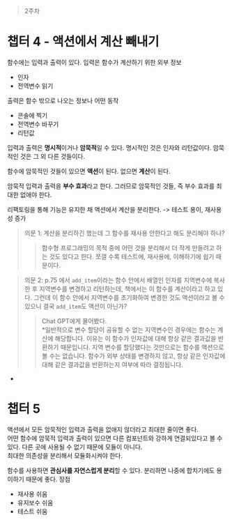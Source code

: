 > 2주차
# 챕터 4 - 액션에서 계산 빼내기
함수에는 입력과 출력이 있다.
입력은 함수가 계산하기 위한 외부 정보
- 인자
- 전역변수 읽기

출력은 함수 밖으로 나오는 정보나 어떤 동작
- 콘솔에 찍기
- 전역변수 바꾸기
- 리턴값

입력과 출력은 **명시적**이거나 **암묵적**일 수 있다.
명시적인 것은 인자와 리턴값이다.
암묵적인 것은 그 외 다른 것들이다.

함수에 암묵적인 것들이 있으면 **액션**이 된다.
없으면 **계산**이 된다.

암묵적 입력과 출력을 **부수 효과**라고 한다. 
그러므로 암묵적인 것들, 즉 부수 효과를 최대한 없애야 한다.

리팩토링을 통해 기능은 유지한 채 액션에서 계산을 분리한다.
-> 테스트 용이, 재사용성 증가

> 의문 1: 계산을 분리하긴 했는데 그 함수를 재사용 안한다고 해도 분리해야 하나?
> > 함수형 프로그래밍의 목적 중에 어떤 것을 분리해서 더 작게 만들려고 하는 것도 있다고 한다. 쪼갤 수록 테스트에, 재사용에, 이해하기에 쉽기 때문이다.


> 의문 2: p.75 에서 `add_item`이라는 함수 안에서 배열인 인자를 지역변수에 복사한 후 지역변수를 변경하고 리턴하는데, 책에서는 이 함수를 계산이라고 하고 있다. 그런데 이 함수 안에서 지역변수를 초기화하여 변경한 것도 액션이라고 볼 수 있으니 결국 `add_item`도 액션이 아닌가?
> > Chat GPT에게 물어봤다.  
> > *일반적으로 변수 할당이 공유할 수 없는 지역변수인 경우에는 함수는 계산에 해당합니다. 이유는 이 함수가 인자값에 대해 항상 같은 결과값을 반환하기 때문입니다. 지역 변수를 할당했다는 것만으로는 함수를 액션으로 볼 수는 없습니다. 함수가 외부 상태를 변경하지 않고, 항상 같은 인자값에 대해 같은 결과값을 반환하는지 여부에 따라 결정됩니다. 
*   

# 챕터 5

액션에서 모든 암묵적인 입력과 출력을 없애지 않더라고 최대한 줄이면 좋다.   
어떤 함수에 암묵적 입력과 출력이 있으면 다른 컴포넌트와 강하게 연결되있다고 볼 수 있다. 다른 곳에 사용될 수 없기 때문에 모듈이 아니다.   
최대한 의존성을 분리해서 모듈화시켜야 한다.


함수를 사용하면 **관심사를 자연스럽게 분리**할 수 있다. 분리하면 나중에 합치기에도 용이하기 때문에 좋다.
장점
- 재사용 쉬움
- 유지보수 쉬움
- 테스트 쉬움